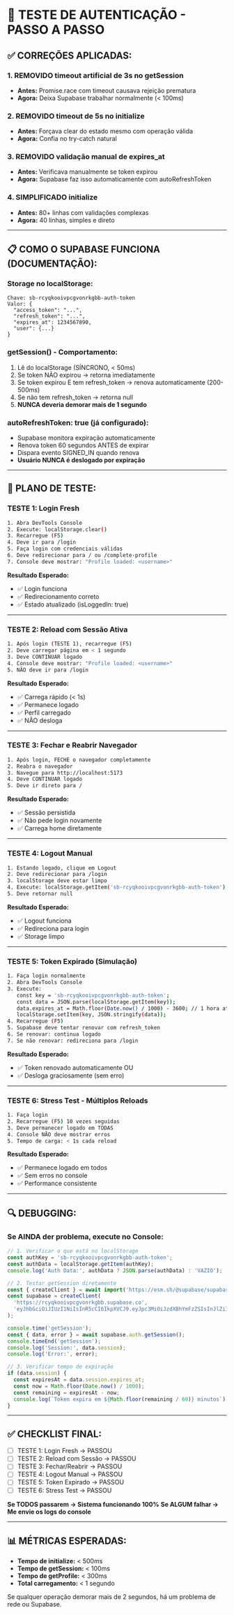 # 🧪 TESTE DE AUTENTICAÇÃO - PASSO A PASSO

## ✅ CORREÇÕES APLICADAS:

### 1. **REMOVIDO timeout artificial de 3s no getSession**
   - **Antes:** Promise.race com timeout causava rejeição prematura
   - **Agora:** Deixa Supabase trabalhar normalmente (< 100ms)
   
### 2. **REMOVIDO timeout de 5s no initialize**
   - **Antes:** Forçava clear do estado mesmo com operação válida
   - **Agora:** Confia no try-catch natural
   
### 3. **REMOVIDO validação manual de expires_at**
   - **Antes:** Verificava manualmente se token expirou
   - **Agora:** Supabase faz isso automaticamente com autoRefreshToken

### 4. **SIMPLIFICADO initialize**
   - **Antes:** 80+ linhas com validações complexas
   - **Agora:** 40 linhas, simples e direto

---

## 📋 COMO O SUPABASE FUNCIONA (DOCUMENTAÇÃO):

### Storage no localStorage:
```
Chave: sb-rcyqkooivpcgvonrkgbb-auth-token
Valor: {
  "access_token": "...",
  "refresh_token": "...",
  "expires_at": 1234567890,
  "user": {...}
}
```

### getSession() - Comportamento:
1. Lê do localStorage (SÍNCRONO, < 50ms)
2. Se token NÃO expirou → retorna imediatamente
3. Se token expirou E tem refresh_token → renova automaticamente (200-500ms)
4. Se não tem refresh_token → retorna null
5. **NUNCA deveria demorar mais de 1 segundo**

### autoRefreshToken: true (já configurado):
- Supabase monitora expiração automaticamente
- Renova token 60 segundos ANTES de expirar
- Dispara evento SIGNED_IN quando renova
- **Usuário NUNCA é deslogado por expiração**

---

## 🧪 PLANO DE TESTE:

### TESTE 1: Login Fresh
```bash
1. Abra DevTools Console
2. Execute: localStorage.clear()
3. Recarregue (F5)
4. Deve ir para /login
5. Faça login com credenciais válidas
6. Deve redirecionar para / ou /complete-profile
7. Console deve mostrar: "Profile loaded: <username>"
```

**Resultado Esperado:**
- ✅ Login funciona
- ✅ Redirecionamento correto
- ✅ Estado atualizado (isLoggedIn: true)

---

### TESTE 2: Reload com Sessão Ativa
```bash
1. Após login (TESTE 1), recarregue (F5)
2. Deve carregar página em < 1 segundo
3. Deve CONTINUAR logado
4. Console deve mostrar: "Profile loaded: <username>"
5. NÃO deve ir para /login
```

**Resultado Esperado:**
- ✅ Carrega rápido (< 1s)
- ✅ Permanece logado
- ✅ Perfil carregado
- ✅ NÃO desloga

---

### TESTE 3: Fechar e Reabrir Navegador
```bash
1. Após login, FECHE o navegador completamente
2. Reabra o navegador
3. Navegue para http://localhost:5173
4. Deve CONTINUAR logado
5. Deve ir direto para /
```

**Resultado Esperado:**
- ✅ Sessão persistida
- ✅ Não pede login novamente
- ✅ Carrega home diretamente

---

### TESTE 4: Logout Manual
```bash
1. Estando logado, clique em Logout
2. Deve redirecionar para /login
3. localStorage deve estar limpo
4. Execute: localStorage.getItem('sb-rcyqkooivpcgvonrkgbb-auth-token')
5. Deve retornar null
```

**Resultado Esperado:**
- ✅ Logout funciona
- ✅ Redireciona para login
- ✅ Storage limpo

---

### TESTE 5: Token Expirado (Simulação)
```bash
1. Faça login normalmente
2. Abra DevTools Console
3. Execute:
   const key = 'sb-rcyqkooivpcgvonrkgbb-auth-token';
   const data = JSON.parse(localStorage.getItem(key));
   data.expires_at = Math.floor(Date.now() / 1000) - 3600; // 1 hora atrás
   localStorage.setItem(key, JSON.stringify(data));
4. Recarregue (F5)
5. Supabase deve tentar renovar com refresh_token
6. Se renovar: continua logado
7. Se não renovar: redireciona para /login
```

**Resultado Esperado:**
- ✅ Token renovado automaticamente OU
- ✅ Desloga graciosamente (sem erro)

---

### TESTE 6: Stress Test - Múltiplos Reloads
```bash
1. Faça login
2. Recarregue (F5) 10 vezes seguidas
3. Deve permanecer logado em TODAS
4. Console NÃO deve mostrar erros
5. Tempo de carga: < 1s cada reload
```

**Resultado Esperado:**
- ✅ Permanece logado em todos
- ✅ Sem erros no console
- ✅ Performance consistente

---

## 🔍 DEBUGGING:

### Se AINDA der problema, execute no Console:

```javascript
// 1. Verificar o que está no localStorage
const authKey = 'sb-rcyqkooivpcgvonrkgbb-auth-token';
const authData = localStorage.getItem(authKey);
console.log('Auth Data:', authData ? JSON.parse(authData) : 'VAZIO');

// 2. Testar getSession diretamente
const { createClient } = await import('https://esm.sh/@supabase/supabase-js@2');
const supabase = createClient(
  'https://rcyqkooivpcgvonrkgbb.supabase.co',
  'eyJhbGciOiJIUzI1NiIsInR5cCI6IkpXVCJ9.eyJpc3MiOiJzdXBhYmFzZSIsInJlZiI6InJjeXFrb29pdnBjZ3ZvbnJrZ2JiIiwicm9sZSI6ImFub24iLCJpYXQiOjE3NjE2ODkxNjgsImV4cCI6MjA3NzI2NTE2OH0.a8KfFSnraHHlEF0Pzcx8mX6Sd-6An0QZU1Fww1SKPfk'
);

console.time('getSession');
const { data, error } = await supabase.auth.getSession();
console.timeEnd('getSession');
console.log('Session:', data.session);
console.log('Error:', error);

// 3. Verificar tempo de expiração
if (data.session) {
  const expiresAt = data.session.expires_at;
  const now = Math.floor(Date.now() / 1000);
  const remaining = expiresAt - now;
  console.log(`Token expira em ${Math.floor(remaining / 60)} minutos`);
}
```

---

## ✅ CHECKLIST FINAL:

- [ ] TESTE 1: Login Fresh → PASSOU
- [ ] TESTE 2: Reload com Sessão → PASSOU
- [ ] TESTE 3: Fechar/Reabrir → PASSOU
- [ ] TESTE 4: Logout Manual → PASSOU
- [ ] TESTE 5: Token Expirado → PASSOU
- [ ] TESTE 6: Stress Test → PASSOU

**Se TODOS passarem → Sistema funcionando 100%**
**Se ALGUM falhar → Me envie os logs do console**

---

## 📊 MÉTRICAS ESPERADAS:

- **Tempo de initialize:** < 500ms
- **Tempo de getSession:** < 100ms  
- **Tempo de getProfile:** < 300ms
- **Total carregamento:** < 1 segundo

Se qualquer operação demorar mais de 2 segundos, há um problema de rede ou Supabase.
